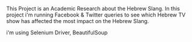 This Project is an Academic Research about the Hebrew Slang.
In this project i'm running Facebook & Twitter queries to see which Hebrew TV show has affected the most impact on the Hebrew Slang.

i'm using Selenium Driver, BeautifulSoup
